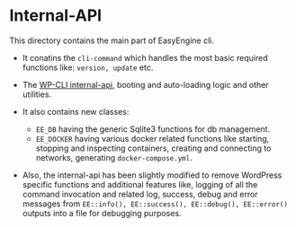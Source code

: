 Internal-API
============
This directory contains the main part of EasyEngine cli.

* It conatins the `cli-command` which handles the most basic required functions like: `version, update` etc.

* The [WP-CLI internal-api](https://github.com/wp-cli/handbook/blob/master/internal-api.md), booting and auto-loading logic and other utilities.

* It also contains new classes:
    * `EE_DB` having the generic Sqlite3 functions for db management.
    * `EE_DOCKER` having various docker related functions like starting, stopping and inspecting containers, creating and connecting to networks, generating `docker-compose.yml`.

* Also, the internal-api has been slightly modified to remove WordPress specific functions and additional features like, logging of all the command invocation and related log, success, debug and error messages from `EE::info(), EE::success(), EE::debug(), EE::error()` outputs into a file for debugging purposes.